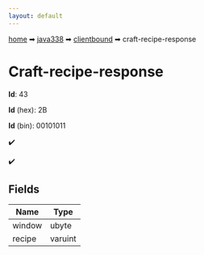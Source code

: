```yaml
---
layout: default
---
```


[home](/) ➡ [java338](/protocol/java338) ➡ [clientbound](/protocol/java338/clientbound) ➡ craft-recipe-response

# Craft-recipe-response

**Id**: 43

**Id** (hex): 2B

**Id** (bin): 00101011

✔️

✔️

## Fields

Name | Type
---|---
window | ubyte
recipe | varuint

